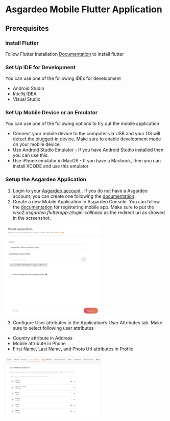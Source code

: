 # Asgardeo Mobile Flutter Application

## Prerequisites

### Install Flutter
Follow Flutter Installation [Documentation](https://docs.flutter.dev/get-started/install) to Install flutter

### Set Up IDE for Development
You can use one of the following IDEs for development

- Android Studio
- Intellij IDEA
- Visual Studio

### Set Up Mobile Device or an Emulator
You can use one of the following options to try out the mobile application

- Connect your mobile device to the computer via USB and your OS will detect the plugged-in device. Make sure to enable development mode on your mobile device.
- Use Android Studio Emulator - If you have Android Studio installed then you can use this. 
- Use iPhone emulator in MacOS - If you have a Macbook, then you can install XCODE and use this emulator

### Setup the Asgardeo Application
1. Login to your [Asgardeo account](https://console.asgardeo.io/) . If you do not have a Asgardeo account, you can create one following the [documentation](https://wso2.com/asgardeo/docs/get-started/create-asgardeo-account/#sign-up).
2. Create a new Mobile Application in Asgardeo Console. You can follow the [documentation](https://wso2.com/asgardeo/docs/guides/applications/register-mobile-app/#register-the-app) for registering mobile app. Make sure to put the *wso2.asgardeo.flutterapp://login-callback* as the redirect uri as showed in the screenshot.

<img src="resources/images/mobile_app_creation.png"  width="60%" height="50%">

3. Configure User attributes in the Application’s User Attributes tab.
   Make sure to select following user attributes
- Country attribute  in Address
- Mobile attribute in Phone
- First Name, Last Name, and Photo Url attributes in Profile

<img src="resources/images/user_attributes.png"  width="60%" height="50%">